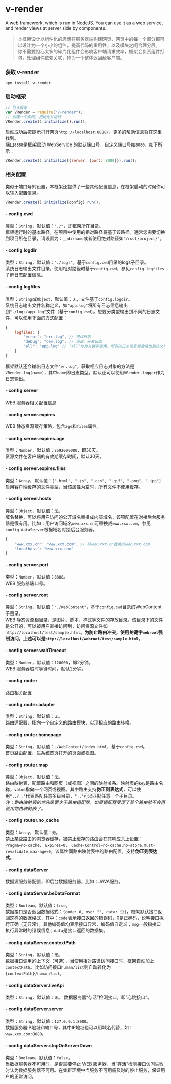 # v-render
A web framework, which is run in NodeJS. You can use it as a web service, and render views at server side by components.

> 本框架设计以组件化的思想在服务器端构建网页，网页中的每一个部分都可以设计为一个小小的组件，提高代码的重用性，以及模块之间合理分层。 你不需要担心太多的碎片化组件会影响客户端请求效率，框架会负责组件打包，处理组件依赖关联，作为一个整体返回给客户端。

### 获取 v-render
```
npm install v-render
```

### 启动框架
```javascript
// 引入框架
var VRender = require("v-render");
// 创建一个实例，初始化并运行
VRender.create().initialize().run();
```
启动成功后按提示打开网页`http://localhost:8888/`，更多的帮助信息将在这里找到。  
端口`8888`是框架启动 WebService 的默认端口号，自定义端口号如`8080`，如下所示：

```javascript
VRender.create().initialize({server: {port: 8080}}).run();
```

### 相关配置
类似于端口号的设置，本框架还提供了一些其他配置信息，在框架启动的时候你可以输入配置信息。

```javascript
VRender.create().initialize(config).run();
```

#### - config.cwd
类型：`String`，默认值：`"./"`，即框架所在目录。  
框架运行时的基本路径，在项目中使用的相对路径将基于该路径。通常您需要切换到项目所在目录，请设置为：`__dirname`或者使用绝对路径如`"/root/project/"`。

#### - config.logdir
类型：`String`，默认值：`"./logs"`，基于`config.cwd`目录的logs子目录。  
系统日志输出文件目录，使用相对路径时基于`config.cwd`，参见`config.logfiles`了解日志配置信息。

#### - config.logfiles
类型：`String`或`Object`，默认值：`无`，文件基于`config.logdir`。  
系统日志输出文件名称定义，如<code>"app.log"</code>将所有日志信息输出到`"./logs/app.log"`文件（基于`config.cwd`）。想要分类型输出到不同的日志文件，可以使用下面的方式配置：

```javascript
{
	logfiles: {
		"error": "err.log", // 错误日志
		"debug": "dev.log", // 调试、开发日志
		"all": "app.log" // “all”作为关键字使用，所有的日志信息都会输出到该文件
	}
}
```
框架默认还会输出日志文件`"vr.log"`，获取相应日志对象的方法是`VRender.log(name)`，其中`name`即日志类型。默认还可以使用`VRender.logger`作为日志输出。

#### - config.server
WEB 服务器相关配置信息

#### - config.server.expires
WEB 静态资源缓存策略，包含`age`和`files`属性。

#### - config.server.expires.age
类型：`Number`，默认值：`2592000000`，即30天。  
资源文件在客户端的有效期缓存时间，默认30天。

#### - config.server.expires.files
类型：`Array`，默认值：`[".html", ".js", ".css", ".gif", ".png", ".jpg"]`  
启用客户端缓存的文件类型，当该属性为空时，所有文件不使用缓存。

#### - config.server.hosts
类型：`Object`，默认值：`无`。  
域名替换，可以将用户访问的公开域名替换成内部域名，该项配置在对接后台服务器是很有用。比如：用户访问域名`www.xxx.cn`可替换成`www.xxx.com`，参见`config.dataServer`根据域名对接后台服务器。

```javascript
{
    "www.xxx.cn": "www.xxx.com", // 将www.xxx.cn替换成www.xxx.com
    "localhost": "www.xxx.com"
}
```

#### - config.server.port
类型：`Number`，默认值：`8888`。   
WEB 服务器端口号。

#### - config.server.root
类型：`String`，默认值：`"./WebContent"`，基于`config.cwd`目录的WebContent子目录。  
WEB 静态资源根目录，是图片、脚本、样式等文件的存放目录。该目录下的文件是公开的，可以被用户直接访问到，访问资源文件如`http://localhost/test/sample.html`。**为防止路由冲突，使用关键字`webroot`强制访问，上述可以是`http://localhost/webroot/test/sample.html`**。

#### - config.server.waitTimeout
类型：`Number`，默认值：`120000`，即2分钟。  
WEB 服务器超时等待时间，默认2分钟。

#### - config.router
路由相关配置

#### - config.router.adapter
类型：`String`，默认值：`无`。   
路由适配器，指向一个自定义的路由模块，实现相应的路由转换。

#### - config.router.homepage
类型：`String`，默认值：`./WebContent/index.html`，基于`config.cwd`。  
首页路由配置，进系统首页打开的页面或视图。

#### - config.router.map
类型：`Object`，默认值：`无`。   
路由映射表，配置路由和网页（或视图）之间的映射关系。映射表的`key`是路由名称，`value`指向一个网页或视图。其中路由支持**伪正则表达式**，可以使用`"../.."`代表匹配任意多级目录，`".."`可以匹配任意一个子目录。   
_注：路由映射表的优先级要次于路由适配器，如果适配器受理了某个路由就不会再使用路由映射表了。_

#### - config.router.no_cache
类型：`Array`，默认值：`无`。   
禁止某些路由的浏览器缓存，被禁止缓存的路由会在其响应头上设置：`Pragma=no-cache`、 `Expires=0`、 `Cache-Control=no-cache,no-store,must-revalidate,max-age=0`。该属性同路由映射表中的路由配置，支持**伪正则表达式**。

#### - config.dataServer
数据源服务器配置，即后台数据服务器，比如：JAVA服务。

#### - config.dataServer.beDataFormat
类型：`Boolean`，默认值：`true`。  
数据接口是否返回数据格式：`{code: 0, msg: "", data: {}}`，框架默认接口返回这样的数据格式，其中：`code`表示接口返回的错误码，0是正确码，说明接口执行正确（无异常），其他编码值均表示接口异常，编码值自定义；`msg`一般指接口执行异常时的错误信息；`data`是接口返回的数据集。

#### - config.dataServer.contextPath
类型：`String`，默认值：`无`。   
数据接口调用的上下文（可选），当使用相对路径访问接口时，框架自动加上`contextPath`。比如访问接口`human/list`则自动转化为`{contextPath}/human/list`。

#### - config.dataServer.liveApi
类型：`String`，默认值：`无`。
数据服务器“存活”检测接口，即“心跳接口”。

#### - config.dataServer.server
类型：`String`，默认值：`127.0.0.1:8080`。  
数据服务器IP地址和端口号，其中IP地址也可以用域名代替，如：`www.xxx.com:8080`。

#### - config.dataServer.stopOnServerDown
类型：`Boolean`，默认值：`false`。   
当数据服务器不可用时，是否需要停止 WEB 服务器，当“存活”检测接口访问失败时认为数据服务器不可用。在集群环境中当服务不可用需及时的停止服务，保证用户的正常访问。








